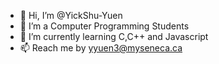 - 👋 Hi, I’m @YickShu-Yuen
- 👀 I’m a Computer Programming Students
- 🌱 I’m currently learning C,C++ and Javascript
- 📫 Reach me by yyuen3@myseneca.ca

<!---
YickShu-Yuen/YickShu-Yuen is a ✨ special ✨ repository because its `README.md` (this file) appears on your GitHub profile.
You can click the Preview link to take a look at your changes.
--->
